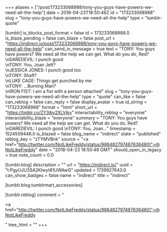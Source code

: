 +++
aliases = ["/post/173233068988/tony-you-guys-have-powers-we-need-all-the-help"]
date = 2018-04-23T18:50:46Z
id = "173233068988"
slug = "tony-you-guys-have-powers-we-need-all-the-help"
type = "tumblr-quote"

[tumblr]
is_blocks_post_format = false
id = 173233068988.0
is_blaze_pending = false
can_blaze = false
post_url = "https://indirect.io/post/173233068988/tony-you-guys-have-powers-we-need-all-the-help"
can_send_in_message = true
text = "TONY: You guys have powers? We need all the help we can get. What do you do, Red?<br/>\nDAREDEVIL: I punch good<br/>\nTONY: You, Joan Jett?<br/>\nJESSICA JONES: I punch good too<br/>\nTONY: Shaft?<br/>\nLUKE CAGE: Things get punched by me<br/>\nTONY: &hellip;Burning Man?<br/>\nIRON FIST: I am a fist with a person attached"
slug = "tony-you-guys-have-powers-we-need-all-the-help"
type = "quote"
can_like = false
can_reblog = false
can_reply = false
display_avatar = true
id_string = "173233068988"
format = "html"
short_url = "https://tmblr.co/ZY3jby2XLVjky"
interactability_reblog = "everyone"
interactability_blaze = "everyone"
summary = "TONY: You guys have powers? We need all the help we can get. What do you do, Red? \nDAREDEVIL: I punch good \nTONY: You, Joan..."
timestamp = 1524509446.0
is_blazed = false
blog_name = "indirect"
state = "published"
reblog_key = "zTYMVBnk"
source = "<a href=\"http://twitter.com/NotLikeFreddy/status/988482797487636480\">@NotLikeFreddy</a>"
date = "2018-04-23 18:50:46 GMT"
should_open_in_legacy = true
note_count = 0.0

[tumblr.blog]
description = ""
url = "https://indirect.io/"
uuid = "t:PgyUJU3SA2Klwyt81UWAwQ"
updated = 1739927643.0
can_show_badges = false
name = "indirect"
title = "indirect"

[tumblr.blog.tumblrmart_accessories]

[tumblr.reblog]
comment = "<p><a href=\"http://twitter.com/NotLikeFreddy/status/988482797487636480\">@NotLikeFreddy</a></p>"
tree_html = ""
+++
